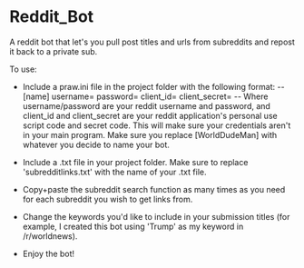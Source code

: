 # Reddit_Bot
A reddit bot that let's you pull post titles and urls from subreddits and repost it back to a private sub.

To use:
* Include a praw.ini file in the project folder with the following format: 
--
[name]
username=
password=
client_id=
client_secret=
--
Where username/password are your reddit username and password, and client_id and client_secret are your reddit application's personal use
script code and secret code. This will make sure your credentials aren't in your main program. Make sure you replace [WorldDudeMan] with
whatever you decide to name your bot.

* Include a .txt file in your project folder. Make sure to replace 'subredditlinks.txt' with the name of your .txt file.

* Copy+paste the subreddit search function as many times as you need for each subreddit you wish to get links from.

* Change the keywords you'd like to include in your submission titles (for example, I created this bot using 'Trump' as my keyword in
/r/worldnews).

* Enjoy the bot!
